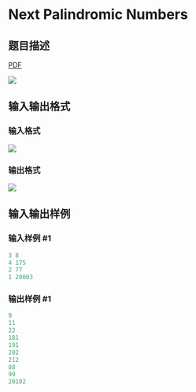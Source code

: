 # Next Palindromic Numbers

## 题目描述

[problemUrl]: https://uva.onlinejudge.org/index.php?option=com_onlinejudge&Itemid=8&category=862&page=show_problem&problem=4819

[PDF](https://uva.onlinejudge.org/external/129/p12940.pdf)

![](https://cdn.luogu.com.cn/upload/vjudge_pic/UVA12940/5e35b33c95f217c88d7f6fdc8825581e231c9a21.png)

## 输入输出格式

### 输入格式

![](https://cdn.luogu.com.cn/upload/vjudge_pic/UVA12940/aba7715c40d05093c29366ceeab02574fdc51bb6.png)

### 输出格式

![](https://cdn.luogu.com.cn/upload/vjudge_pic/UVA12940/d26963386a43c10967ce420575b317eb10f5a61c.png)

## 输入输出样例

### 输入样例 #1

```cpp
3 8
4 175
2 77
1 20003
```


### 输出样例 #1

```cpp
9
11
22
181
191
202
212
88
99
20102
```


